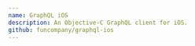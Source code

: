 ```yaml
---
name: GraphQL iOS
description: An Objective-C GraphQL client for iOS.
github: funcompany/graphql-ios
---
```

